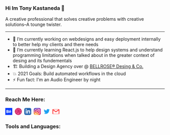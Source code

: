 
### Hi Im Tony Kastaneda 👋

A creative professional that solves creative problems with creative solutions–A tounge twister.

---
* 🔭 I’m currently working on webdesigns and easy deployment internally to better help my clients and there needs
* 🌱 I’m currently learning React.js to help design systems and understand programming limitations when talked about in the greater context of desing and its fundementals
* 🏗️ Building a Design Agency over @ [BELLROSE® Desing & Co.][bellrose]
* 💥 2021 Goals: Build automated workflows in the cloud
* ⚡ Fun fact: I'm an Audio Engineer by night

---
### Reach Me Here:
[<img width="22px" src="img/behance-icon.svg" />][behance]&nbsp;
[<img width="22px" src="img/dribbble-ball-icon.svg" />][dribbble]&nbsp;
[<img width="22px" src="img/linkedin-icon.svg" />][linkedin]&nbsp;
[<img width="22px" src="img/instagram-icon-png.png" />][instagram]&nbsp;
[<img width="22px" src="img/twitter-icon.svg" />][twitter]&nbsp;
[<img width="22px" src="img/email-icon.svg" />][email]&nbsp;

### Tools and Languages:



[website]: https://tony.bellrosedesign.com
[twitter]: https://twitter.com/TKastaneda
[dribbble]: https://dribbble.com/tonykastaneda
[behance]: https://www.behance.net/tonykastaneda
[instagram]: https://www.instagram.com/tonykastaneda/
[bellrose]: https://www.bellrosedesign.com
[email]: tonykastaneda@gmail.com
[linkedin]: https://www.linkedin.com/in/tonykastaneda/
